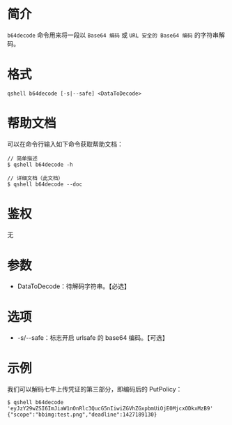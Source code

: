 # 简介
`b64decode` 命令用来将一段以 `Base64 编码` 或 `URL 安全的 Base64 编码` 的字符串解码。

# 格式
```
qshell b64decode [-s|--safe] <DataToDecode>
```

# 帮助文档
可以在命令行输入如下命令获取帮助文档：
```
// 简单描述
$ qshell b64decode -h 

// 详细文档（此文档）
$ qshell b64decode --doc
```

# 鉴权
无

# 参数
- DataToDecode：待解码字符串。【必选】

# 选项
- -s/--safe：标志开启 urlsafe 的 base64 编码。【可选】

# 示例
我们可以解码七牛上传凭证的第三部分，即编码后的 PutPolicy：
```
$ qshell b64decode 'eyJzY29wZSI6ImJiaW1nOnRlc3QucG5nIiwiZGVhZGxpbmUiOjE0MjcxODkxMzB9'
{"scope":"bbimg:test.png","deadline":1427189130}
```
